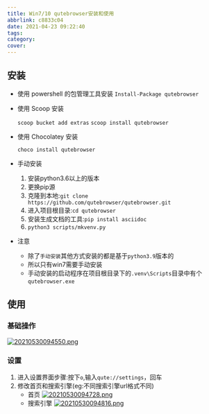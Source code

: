 ```yaml
---
title: Win7/10 qutebrowser安装和使用
abbrlink: c8833c04
date: 2021-04-23 09:22:40
tags:
category:
cover:
---
```


## 安装

+ 使用 powershell 的包管理工具安装
    `Install-Package qutebrowser`

    



+ 使用 Scoop 安装

    `scoop bucket add extras`
    `scoop install qutebrowser`



+ 使用 Chocolatey 安装

    `choco install qutebrowser`



+ 手动安装

    1. 安装python3.6以上的版本
    2. 更换pip源
    3. 克隆到本地:`git clone https://github.com/qutebrowser/qutebrowser.git`
    4. 进入项目根目录:`cd qutebrowser`
    5. 安装生成文档的工具:`pip install asciidoc`
    6. `python3 scripts/mkvenv.py`

+ 注意

    - 除了`手动安装`其他方式安装的都是基于`python3.9`版本的
    - 所以只有win7需要手动安装
    - 手动安装的启动程序在项目根目录下的`.venv\Scripts`目录中有个`qutebrowser.exe`

## 使用

### 基础操作

[![20210530094550.png](https://gitee.com/huang_jian_hua/blog-images-bed/raw/master/20210530100106.jpg
)](https://gitee.com/huang_jian_hua/blog-images-bed/raw/master/20210530100106.jpg
)

### 设置

1. 进入设置界面步骤:按下`o`,输入`qute://settings`，回车
2. 修改首页和搜索引擎(eg:不同搜索引擎url格式不同)
   + 首页
        [![20210530094728.png](https://gitee.com/huang_jian_hua/blog-images-bed/raw/master/20210530100220.png
)](https://gitee.com/huang_jian_hua/blog-images-bed/raw/master/20210530100220.png
)
   + 搜索引擎
        [![20210530094816.png](https://gitee.com/huang_jian_hua/blog-images-bed/raw/master/20210530100105.jpg
)](https://gitee.com/huang_jian_hua/blog-images-bed/raw/master/20210530100105.jpg
)




